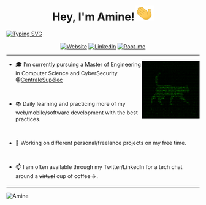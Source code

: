 <h1 align="center">
    <strong>
        Hey, I'm Amine!<img src="assets/hello.gif" alt="hi"  width=50 height=40 />
    </strong>
</h1>

[![Typing SVG](https://readme-typing-svg.herokuapp.com/?center=true&vCenter=true&color=32a83a&height=100&width=1000&lines=Always+learning+new+things...;Full-stack+web+and+mobile+developer+🖥;Open+source+lover+🚀;Feel+free+to+connect+to+me+📫)](https://github.com/qbecb1zen)

<p align="center">

 <a  align="center" href="https://twitter.com/LouzarAmine">
 <img align="center"  alt="Website" src="https://img.shields.io/badge/-Twitter-222222?style=flat-square&logo=twitter&logoColor=white&link=https://twitter.com/LouzarAmine"></a> 
 <a href="https://www.linkedin.com/in/aminelouzar" align="center" >
 <img align="center"  alt="LinkedIn" src="https://img.shields.io/badge/-LinkedIn-222222?style=flat-square&logo=Linkedin&logoColor=white&link=https://www.linkedin.com/in/aminelouzar"></a>
 <a href="https://www.root-me.org/qbecb1Zen-555192" align="center" >
 <img align="center"  alt="Root-me" src="https://img.shields.io/badge/-RootMe-222222?style=flat-square&logo=SpringSecurity&logoColor=white&link=https://www.root-me.org/qbecb1Zen-555192"></a>

 </p>

---

<a href=""><img width="30%" align="right" alt="Github" src="./assets/cat.gif" /></a>

- 🎓 I’m currently pursuing a Master of Engineering in Computer Science and CyberSecurity @<a href="https://www.centralesupelec.fr" target="_blank">CentraleSupélec</a>

<br/>

- 📚 Daily learning and practicing more of my web/mobile/software development with the best practices.

<br/>

- 👯 Working on different personal/freelance projects on my free time.

<br/>

- 📫 I am often available through my Twitter/LinkedIn for a tech chat around a ~~virtual~~ cup of coffee ☕.

---

![Amine](https://activity-graph.herokuapp.com/graph?username=qbecb1zen&theme=chartreuse-dark&bg_color=white&line=6effee&hide_border=true&custom_title=Contributions)
